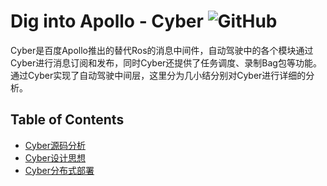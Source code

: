 # Dig into Apollo - Cyber ![GitHub](https://img.shields.io/github/license/daohu527/Dig-into-Apollo.svg?style=popout)

Cyber是百度Apollo推出的替代Ros的消息中间件，自动驾驶中的各个模块通过Cyber进行消息订阅和发布，同时Cyber还提供了任务调度、录制Bag包等功能。通过Cyber实现了自动驾驶中间层，这里分为几小结分别对Cyber进行详细的分析。  

## Table of Contents
- [Cyber源码分析](source)  
- [Cyber设计思想](design)  
- [Cyber分布式部署](distributed)  
